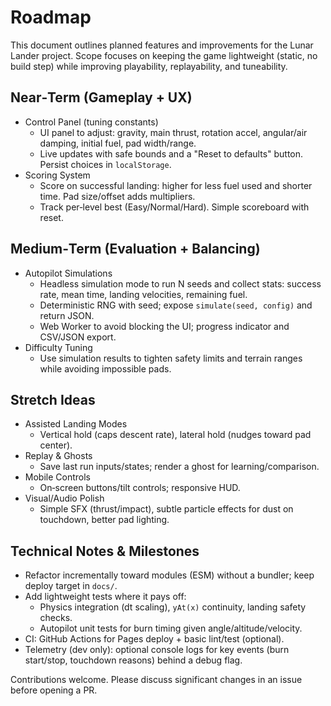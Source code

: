 # Roadmap

This document outlines planned features and improvements for the Lunar Lander project. Scope focuses on keeping the game lightweight (static, no build step) while improving playability, replayability, and tuneability.

## Near‑Term (Gameplay + UX)
- Control Panel (tuning constants)
  - UI panel to adjust: gravity, main thrust, rotation accel, angular/air damping, initial fuel, pad width/range.
  - Live updates with safe bounds and a "Reset to defaults" button. Persist choices in `localStorage`.
- Scoring System
  - Score on successful landing: higher for less fuel used and shorter time. Pad size/offset adds multipliers.
  - Track per‑level best (Easy/Normal/Hard). Simple scoreboard with reset.

## Medium‑Term (Evaluation + Balancing)
- Autopilot Simulations
  - Headless simulation mode to run N seeds and collect stats: success rate, mean time, landing velocities, remaining fuel.
  - Deterministic RNG with seed; expose `simulate(seed, config)` and return JSON.
  - Web Worker to avoid blocking the UI; progress indicator and CSV/JSON export.
- Difficulty Tuning
  - Use simulation results to tighten safety limits and terrain ranges while avoiding impossible pads.

## Stretch Ideas
- Assisted Landing Modes
  - Vertical hold (caps descent rate), lateral hold (nudges toward pad center).
- Replay & Ghosts
  - Save last run inputs/states; render a ghost for learning/comparison.
- Mobile Controls
  - On‑screen buttons/tilt controls; responsive HUD.
- Visual/Audio Polish
  - Simple SFX (thrust/impact), subtle particle effects for dust on touchdown, better pad lighting.

## Technical Notes & Milestones
- Refactor incrementally toward modules (ESM) without a bundler; keep deploy target in `docs/`.
- Add lightweight tests where it pays off:
  - Physics integration (dt scaling), `yAt(x)` continuity, landing safety checks.
  - Autopilot unit tests for burn timing given angle/altitude/velocity.
- CI: GitHub Actions for Pages deploy + basic lint/test (optional).
- Telemetry (dev only): optional console logs for key events (burn start/stop, touchdown reasons) behind a debug flag.

Contributions welcome. Please discuss significant changes in an issue before opening a PR.
